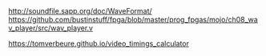 ##
http://soundfile.sapp.org/doc/WaveFormat/
https://github.com/bustinstuff/fpga/blob/master/prog_fpgas/mojo/ch08_wav_player/src/wav_player.v

https://tomverbeure.github.io/video_timings_calculator
